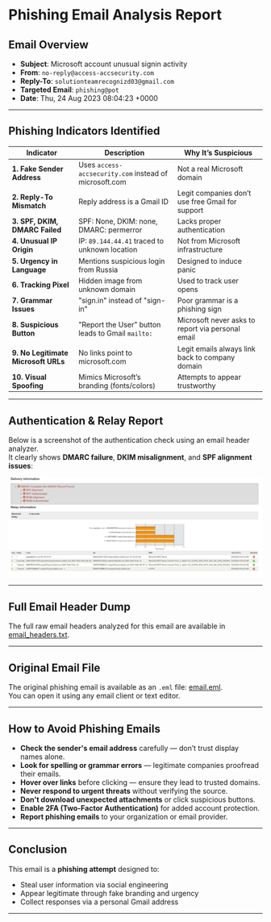 # Phishing Email Analysis Report

## Email Overview
- **Subject**: Microsoft account unusual signin activity  
- **From**: `no-reply@access-accsecurity.com`  
- **Reply-To**: `solutionteamrecognizd03@gmail.com`  
- **Targeted Email**: `phishing@pot`  
- **Date**: Thu, 24 Aug 2023 08:04:23 +0000

---

## Phishing Indicators Identified

| Indicator | Description | Why It’s Suspicious |
|----------|-------------|---------------------|
| **1. Fake Sender Address** | Uses `access-accsecurity.com` instead of microsoft.com | Not a real Microsoft domain |
| **2. Reply-To Mismatch** | Reply address is a Gmail ID | Legit companies don’t use free Gmail for support |
| **3. SPF, DKIM, DMARC Failed** | SPF: None, DKIM: none, DMARC: permerror | Lacks proper authentication |
| **4. Unusual IP Origin** | IP: `89.144.44.41` traced to unknown location | Not from Microsoft infrastructure |
| **5. Urgency in Language** | Mentions suspicious login from Russia | Designed to induce panic |
| **6. Tracking Pixel** | Hidden image from unknown domain | Used to track user opens |
| **7. Grammar Issues** | "sign.in" instead of "sign-in" | Poor grammar is a phishing sign |
| **8. Suspicious Button** | "Report the User" button leads to Gmail `mailto:` | Microsoft never asks to report via personal email |
| **9. No Legitimate Microsoft URLs** | No links point to microsoft.com | Legit emails always link back to company domain |
| **10. Visual Spoofing** | Mimics Microsoft’s branding (fonts/colors) | Attempts to appear trustworthy |

---

## Authentication & Relay Report

Below is a screenshot of the authentication check using an email header analyzer.  
It clearly shows **DMARC failure**, **DKIM misalignment**, and **SPF alignment issues**:

![Authentication Report](authentication-relay-info.png)

---

## Full Email Header Dump

The full raw email headers analyzed for this email are available in [email_headers.txt](raw_email_headers.txt).

---

## Original Email File

The original phishing email is available as an `.eml` file: [email.eml](email.eml).  
You can open it using any email client or text editor.

---

## How to Avoid Phishing Emails

- **Check the sender's email address** carefully — don’t trust display names alone.
- **Look for spelling or grammar errors** — legitimate companies proofread their emails.
- **Hover over links** before clicking — ensure they lead to trusted domains.
- **Never respond to urgent threats** without verifying the source.
- **Don't download unexpected attachments** or click suspicious buttons.
- **Enable 2FA (Two-Factor Authentication)** for added account protection.
- **Report phishing emails** to your organization or email provider.

---

## Conclusion
This email is a **phishing attempt** designed to:
- Steal user information via social engineering
- Appear legitimate through fake branding and urgency
- Collect responses via a personal Gmail address

---

